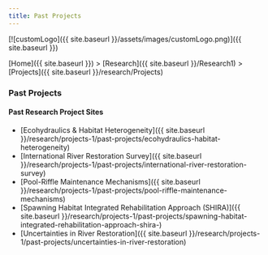 ```yaml
---
title: Past Projects
---
```



[![customLogo]({{ site.baseurl }}/assets/images/customLogo.png)]({{ site.baseurl }})

[Home]({{ site.baseurl }})‎ > ‎[Research]({{ site.baseurl }}/Research1)‎ > ‎[Projects]({{ site.baseurl }}/research/Projects)

### Past Projects

#### Past Research Project Sites

- [Ecohydraulics & Habitat Heterogeneity]({{ site.baseurl }}/research/projects-1/past-projects/ecohydraulics-habitat-heterogeneity)
- [International River Restoration Survey]({{ site.baseurl }}/research/projects-1/past-projects/international-river-restoration-survey)
- [Pool-Riffle Maintenance Mechanisms]({{ site.baseurl }}/research/projects-1/past-projects/pool-riffle-maintenance-mechanisms)
- [Spawning Habitat Integrated Rehabilitation Approach (SHIRA)]({{ site.baseurl }}/research/projects-1/past-projects/spawning-habitat-integrated-rehabilitation-approach-shira-)
- [Uncertainties in River Restoration]({{ site.baseurl }}/research/projects-1/past-projects/uncertainties-in-river-restoration)


